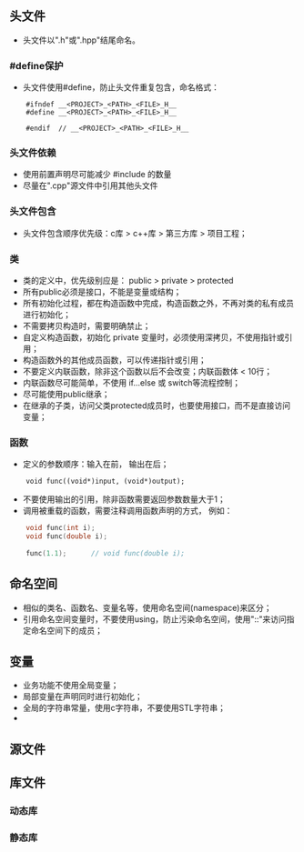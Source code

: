 
## 头文件
- 头文件以".h"或".hpp"结尾命名。  

### #define保护  
- 头文件使用#define，防止头文件重复包含，命名格式：  

```
	#ifndef __<PROJECT>_<PATH>_<FILE>_H__
    #define __<PROJECT>_<PATH>_<FILE>_H__
    
    #endif	// __<PROJECT>_<PATH>_<FILE>_H__
```  
### 头文件依赖  
- 使用前置声明尽可能减少 #include 的数量   
- 尽量在".cpp"源文件中引用其他头文件  

### 头文件包含  
- 头文件包含顺序优先级：c库 > c++库 > 第三方库 > 项目工程；  

### 类  
- 类的定义中，优先级别应是：  public > private > protected  
- 所有public必须是接口，不能是变量或结构；   
- 所有初始化过程，都在构造函数中完成，构造函数之外，不再对类的私有成员进行初始化；  
- 不需要拷贝构造时，需要明确禁止；  
- 自定义构造函数，初始化 private 变量时，必须使用深拷贝，不使用指针或引用；  
- 构造函数外的其他成员函数，可以传递指针或引用；  
- 不要定义内联函数，除非这个函数以后不会改变；内联函数体 < 10行；  
- 内联函数尽可能简单，不使用 if...else 或 switch等流程控制；  
- 尽可能使用public继承；  
- 在继承的子类，访问父类protected成员时，也要使用接口，而不是直接访问变量；  

### 函数  
- 定义的参数顺序：输入在前， 输出在后；  

```
	void func((void*)input, (void*)output);
```  
- 不要使用输出的引用，除非函数需要返回参数数量大于1；  
- 调用被重载的函数，需要注释调用函数声明的方式， 例如：  

```c++
	void func(int i);
    void func(double i);
    
    func(1.1);		// void func(double i);
```

## 命名空间  
- 相似的类名、函数名、变量名等，使用命名空间(namespace)来区分；  
- 引用命名空间变量时，不要使用using，防止污染命名空间，使用"::"来访问指定命名空间下的成员；  

## 变量  
- 业务功能不使用全局变量；  
- 局部变量在声明同时进行初始化；  
- 全局的字符串常量，使用c字符串，不要使用STL字符串；  
- 

## 源文件

## 库文件
### 动态库
### 静态库